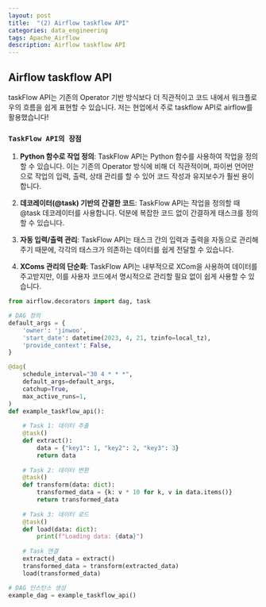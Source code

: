 ```yaml
---
layout: post
title:  "(2) Airflow taskflow API"
categories: data_engineering
tags: Apache_Airflow
description: Airflow taskflow API
---
```



<h2>
    <span class = "jjw_h2_style">Airflow taskflow API </span>
</h2>

taskFlow API는 기존의 Operator 기반 방식보다 더 직관적이고 코드 내에서 워크플로우의 흐름을 쉽게 표현할 수 있습니다.
저는 현업에서 주로 taskflow API로 airflow를 활용했습니다!

### `TaskFlow API의 장점`
1. **Python 함수로 작업 정의**: TaskFlow API는 Python 함수를 사용하여 작업을 정의할 수 있습니다. 이는 기존의 Operator 방식에 비해 더 직관적이며, 파이썬 언어만으로 작업의 입력, 출력, 상태 관리를 할 수 있어 코드 작성과 유지보수가 훨씬 용이합니다.

2. **데코레이터(@task) 기반의 간결한 코드**: TaskFlow API는 작업을 정의할 때 @task 데코레이터를 사용합니다. 덕분에 복잡한 코드 없이 간결하게 태스크를 정의할 수 있습니다.

3. **자동 입력/출력 관리**: TaskFlow API는 태스크 간의 입력과 출력을 자동으로 관리해주기 때문에, 각각의 태스크가 의존하는 데이터를 쉽게 전달할 수 있습니다.

4. **XComs 관리의 단순화**: TaskFlow API는 내부적으로 XCom을 사용하여 데이터를 주고받지만, 이를 사용자 코드에서 명시적으로 관리할 필요 없이 쉽게 사용할 수 있습니다.


~~~python
from airflow.decorators import dag, task

# DAG 정의
default_args = {
    'owner': 'jinwoo',
    'start_date': datetime(2023, 4, 21, tzinfo=local_tz),
    'provide_context': False,
}

@dag(
    schedule_interval="30 4 * * *",
    default_args=default_args,
    catchup=True,
    max_active_runs=1,
)
def example_taskflow_api():
    
    # Task 1: 데이터 추출
    @task()
    def extract():
        data = {"key1": 1, "key2": 2, "key3": 3}
        return data
    
    # Task 2: 데이터 변환
    @task()
    def transform(data: dict):
        transformed_data = {k: v * 10 for k, v in data.items()}
        return transformed_data
    
    # Task 3: 데이터 로드
    @task()
    def load(data: dict):
        print(f"Loading data: {data}")
    
    # Task 연결
    extracted_data = extract()
    transformed_data = transform(extracted_data)
    load(transformed_data)

# DAG 인스턴스 생성
example_dag = example_taskflow_api()

~~~